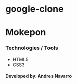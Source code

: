 # google-clone

# Mokepon

### Technologies / Tools

- HTML5
- CSS3

#### Developed by: Andres Navarro
